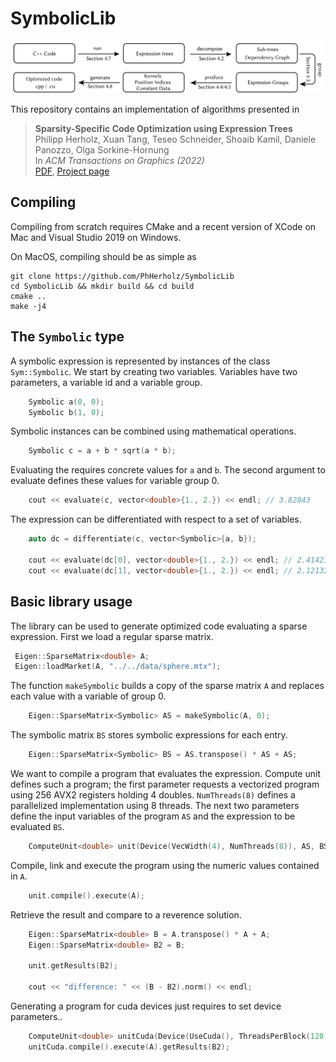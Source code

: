 # SymbolicLib

![teaser](flow.png)

This repository contains an implementation of algorithms presented in

> **Sparsity-Specific Code Optimization using Expression Trees**<br/>
> Philipp Herholz,  Xuan Tang, Teseo Schneider, Shoaib Kamil, Daniele Panozzo, Olga Sorkine-Hornung<br/>
> In *ACM Transactions on Graphics (2022)*<br/>
> [PDF](https://igl.ethz.ch/projects/sscoet/sscoet_main.pdf),
> [Project page](https://igl.ethz.ch/projects/sscoet/)

## Compiling

Compiling from scratch requires CMake and a recent version of XCode on Mac and
Visual Studio 2019 on Windows.

On MacOS, compiling should be as simple as

    git clone https://github.com/PhHerholz/SymbolicLib
    cd SymbolicLib && mkdir build && cd build
    cmake .. 
    make -j4

## The `Symbolic` type

 A symbolic expression is represented by instances of the class `Sym::Symbolic`. We start by creating two variables. Variables have two parameters, a variable id and a variable group.

```cpp
    Symbolic a(0, 0);
    Symbolic b(1, 0);
```
Symbolic instances can be combined using mathematical operations.
```cpp 
    Symbolic c = a + b * sqrt(a * b);
```
Evaluating the requires concrete values for `a` and `b`. The second argument to evaluate defines these values for variable group 0.
```cpp 
    cout << evaluate(c, vector<double>{1., 2.}) << endl; // 3.82843
```    
The expression can be differentiated with respect to a set of variables.
```cpp 
    auto dc = differentiate(c, vector<Symbolic>{a, b});
   
    cout << evaluate(dc[0], vector<double>{1., 2.}) << endl; // 2.41421
    cout << evaluate(dc[1], vector<double>{1., 2.}) << endl; // 2.12132
```

## Basic library usage
The library can be used to generate optimized code evaluating a sparse expression. First we load a regular sparse matrix.
```cpp 
 Eigen::SparseMatrix<double> A;
 Eigen::loadMarket(A, "../../data/sphere.mtx");
```
The function `makeSymbolic` builds a copy of the sparse matrix `A` and replaces each value with a variable of group 0.
```cpp 
    Eigen::SparseMatrix<Symbolic> AS = makeSymbolic(A, 0);
```
The symbolic matrix `BS` stores symbolic expressions for each entry.
```cpp
    Eigen::SparseMatrix<Symbolic> BS = AS.transpose() * AS + AS;
```
We want to compile a program that evaluates the expression. Compute unit defines such a program; the first parameter requests a vectorized program using 256 AVX2 registers holding 4 doubles. `NumThreads(8)` defines a parallelized implementation using 8 threads. The next two parameters define the input variables of the program `AS` and the expression to be evaluated `BS`.
```cpp
    ComputeUnit<double> unit(Device(VecWidth(4), NumThreads(8)), AS, BS);
```
 Compile, link and execute the program using the numeric values contained in `A`.
```cpp
    unit.compile().execute(A);
```
 Retrieve the result and compare to a reverence solution.
```cpp    
    Eigen::SparseMatrix<double> B = A.transpose() * A + A;
    Eigen::SparseMatrix<double> B2 = B;
    
    unit.getResults(B2);
    
    cout << "difference: " << (B - B2).norm() << endl;
```
Generating a program for cuda devices just requires to set device parameters..
```cpp
    ComputeUnit<double> unitCuda(Device(UseCuda(), ThreadsPerBlock(128)), AS, BS);
    unitCuda.compile().execute(A).getResults(B2);
```


